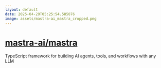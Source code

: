 ```yaml
---
layout: default
date: 2025-04-20T05:25:54.585076
image: assets/mastra-ai_mastra_cropped.png
---
```


# [mastra-ai/mastra](https://github.com/mastra-ai/mastra)

TypeScript framework for building AI agents, tools, and workflows with any LLM

